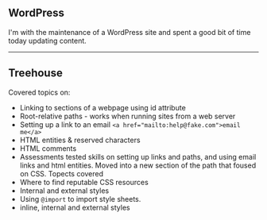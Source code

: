 ## WordPress
I'm with the maintenance of a WordPress site and spent a good bit of time today updating content.
<hr>

## Treehouse
Covered topics on:
* Linking to sections of a webpage using id attribute
* Root-relative paths - works when running sites from a web server
* Setting up a link to an email ``<a href="mailto:help@fake.com">email me</a>``
* HTML entities & reserved characters
* HTML comments
* Assessments tested skills on setting up links and paths, and using email links and html entities.
Moved into a new section of the path that foused on CSS. Topects covered
* Where to find reputable CSS resources
* Internal and external styles
* Using `@import` to import style sheets.
* inline, internal and external styles